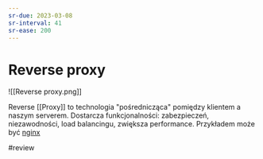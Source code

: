 ```yaml
---
sr-due: 2023-03-08
sr-interval: 41
sr-ease: 200
---
```


# Reverse proxy

![[Reverse proxy.png]]

Reverse [[Proxy]] to technologia "pośrednicząca" pomiędzy klientem a naszym serverem. Dostarcza funkcjonalności: zabezpieczeń, niezawodności, load balancingu, zwiększa performance. Przykładem może być [nginx](https://www.nginx.com/)

#review